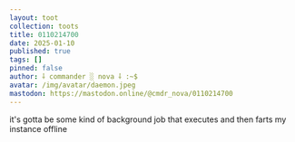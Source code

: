 ```yaml
---
layout: toot
collection: toots
title: 0110214700
date: 2025-01-10
published: true
tags: []
pinned: false
author: ⸸ commander ░ nova ⸸ :~$
avatar: /img/avatar/daemon.jpeg
mastodon: https://mastodon.online/@cmdr_nova/0110214700
---
```


it's gotta be some kind of background job that executes and then farts my instance offline
